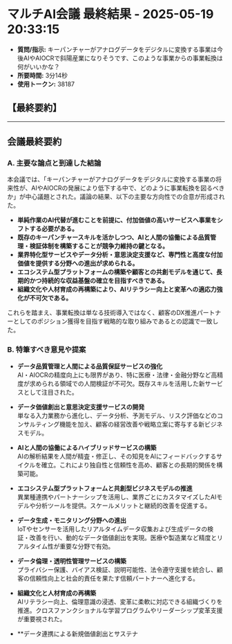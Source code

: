 # マルチAI会議 最終結果 - 2025-05-19 20:33:15
- **質問/指示:** キーパンチャーがアナログデータをデジタルに変換する事業は今後AIやAIOCRで斜陽産業になりそうです、このような事業からの事業転換は何がいいかな？
- **所要時間:** 3分14秒
- **使用トークン:** 38187

## 【最終要約】

---
## 会議最終要約

### A. 主要な論点と到達した結論

本会議では、「キーパンチャーがアナログデータをデジタルに変換する事業の将来性が、AIやAIOCRの発展により低下する中で、どのように事業転換を図るべきか」が中心議題とされた。議論の結果、以下の主要な方向性での合意が形成された。

- **単純作業のAI代替が進むことを前提に、付加価値の高いサービスへ事業をシフトする必要がある。**
- **既存のキーパンチャースキルを活かしつつ、AIと人間の協働による品質管理・検証体制を構築することが競争力維持の鍵となる。**
- **業界特化型サービスやデータ分析・意思決定支援など、専門性と高度な付加価値を提供する分野への進出が求められる。**
- **エコシステム型プラットフォームの構築や顧客との共創モデルを通じて、長期的かつ持続的な収益基盤の確立を目指すべきである。**
- **組織文化や人材育成の再構築により、AIリテラシー向上と変革への適応力強化が不可欠である。**

これらを踏まえ、事業転換は単なる技術導入ではなく、顧客のDX推進パートナーとしてのポジション獲得を目指す戦略的な取り組みであるとの認識で一致した。

### B. 特筆すべき意見や提案

- **データ品質管理と人間による品質保証サービスの強化**  
  AI・AIOCRの精度向上にも限界があり、特に医療・法律・金融分野など高精度が求められる領域での人間検証が不可欠。既存スキルを活用した新サービスとして注目された。

- **データ価値創出と意思決定支援サービスの開発**  
  単なる入力業務から進化し、データ分析、予測モデル、リスク評価などのコンサルティング機能を加え、顧客の経営改善や戦略立案に寄与する新ビジネスモデル。

- **AIと人間の協働によるハイブリッドサービスの構築**  
  AIの解析結果を人間が精査・修正し、その知見をAIにフィードバックするサイクルを確立。これにより独自性と信頼性を高め、顧客との長期的関係を構築可能。

- **エコシステム型プラットフォームと共創型ビジネスモデルの推進**  
  異業種連携やパートナーシップを活用し、業界ごとにカスタマイズしたAIモデルや分析ツールを提供。スケールメリットと継続的改善を促進する。

- **データ生成・モニタリング分野への進出**  
  IoTやセンサーを活用したリアルタイムデータ収集および生成データの検証・改善を行い、動的なデータ価値創出を実現。医療や製造業など精度とリアルタイム性が重要な分野で有効。

- **データ倫理・透明性管理サービスの構築**  
  プライバシー保護、バイアス検証、説明可能性、法令遵守支援を統合し、顧客の信頼性向上と社会的責任を果たす信頼パートナーへ進化する。

- **組織文化と人材育成の再構築**  
  AIリテラシー向上、倫理意識の浸透、変革に柔軟に対応できる組織づくりを推進。クロスファンクショナルな学習プログラムやリーダーシップ変革支援が重要視された。

- **データ連携による新規価値創出とサステナ